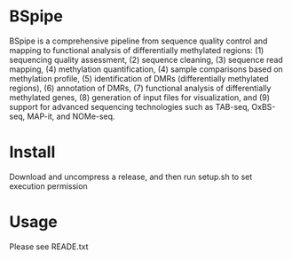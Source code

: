 # BSpipe
BSpipe is a comprehensive pipeline from sequence quality control and mapping to functional analysis of differentially methylated regions:
(1) sequencing quality assessment,
(2) sequence cleaning,
(3) sequence read mapping,
(4) methylation quantification,
(4) sample comparisons based on methylation profile,
(5) identification of DMRs (differentially methylated regions),
(6) annotation of DMRs,
(7) functional analysis of differentially methylated genes,
(8) generation of input files for visualization, and
(9) support for advanced sequencing technologies such as TAB-seq, OxBS-seq, MAP-it, and NOMe-seq.

# Install
Download and uncompress a release, and then run setup.sh to set execution permission

# Usage
Please see READE.txt
